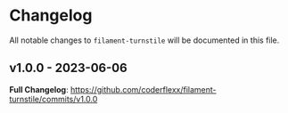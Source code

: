 # Changelog

All notable changes to `filament-turnstile` will be documented in this file.

## v1.0.0 - 2023-06-06

**Full Changelog**: https://github.com/coderflexx/filament-turnstile/commits/v1.0.0
